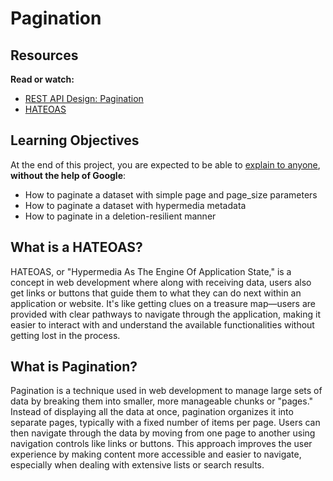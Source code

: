 # Pagination

## Resources

**Read or watch:**

- [REST API Design: Pagination](https://intranet.atlasschool.com/rltoken/VeL1Cbu_NVNND6WKJrECbg)
- [HATEOAS](https://intranet.atlasschool.com/rltoken/Mqk-KBxLRtJaQuWZO-oeAQ)

## Learning Objectives

At the end of this project, you are expected to be able to [explain to anyone](https://intranet.atlasschool.com/rltoken/cTaCEqXO09xize9ePftDXg), **without the help of Google**:

- How to paginate a dataset with simple page and page_size parameters
- How to paginate a dataset with hypermedia metadata
- How to paginate in a deletion-resilient manner

## What is a HATEOAS?

HATEOAS, or "Hypermedia As The Engine Of Application State," is a concept in web development where along with receiving data, users also get links or buttons that guide them to what they can do next within an application or website. It's like getting clues on a treasure map—users are provided with clear pathways to navigate through the application, making it easier to interact with and understand the available functionalities without getting lost in the process.

## What is Pagination?

Pagination is a technique used in web development to manage large sets of data by breaking them into smaller, more manageable chunks or "pages." Instead of displaying all the data at once, pagination organizes it into separate pages, typically with a fixed number of items per page. Users can then navigate through the data by moving from one page to another using navigation controls like links or buttons. This approach improves the user experience by making content more accessible and easier to navigate, especially when dealing with extensive lists or search results.

